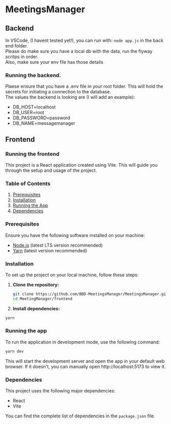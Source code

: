# MeetingsManager

## Backend

In VSCode, (I havent tested yet!), you can run with: `node app.js` in the back end folder.  
Please do make sure you have a local db with the data, run the flyway scritps in order.  
Also, make sure your env file has those details

### Running the backend.

Plaese ensure that you have a .env file in your root folder. This will hold the secrets for initiating a connection to the database.  
The values the backend is looking are (I will add an example):

- DB_HOST=localhost
- DB_USER=root
- DB_PASSWORD=password
- DB_NAME=messagemanager

## Frontend

### Running the frontend

This project is a React application created using Vite. This will guide you through the setup and usage of the project.

### Table of Contents

1. [Prerequisites](#prerequisites)
2. [Installation](#installation)
3. [Running the App](#running-the-app)
4. [Dependencies](#dependencies)

### Prerequisites

Ensure you have the following software installed on your machine:

- [Node.js](https://nodejs.org/) (latest LTS version recommended)
- [Yarn](https://yarnpkg.com/) (latest version recommended)

### Installation

To set up the project on your local machine, follow these steps:

1. **Clone the repository:**
   ```bash
   git clone https://github.com/BBD-MeetingsManager/MeetingsManager.git
   cd MeetingManager/frontend
   ```
2. **Install dependencies:**

```bash
yarn
```

### Running the app

To run the application in development mode, use the following command:

```bash
yarn dev
```

This will start the development server and open the app in your default web browser. If it doesn't, you can manually open http://localhost:5173 to view it.

### Dependencies

This project uses the following major dependencies:

- React
- Vite

You can find the complete list of dependencies in the `package.json` file.
